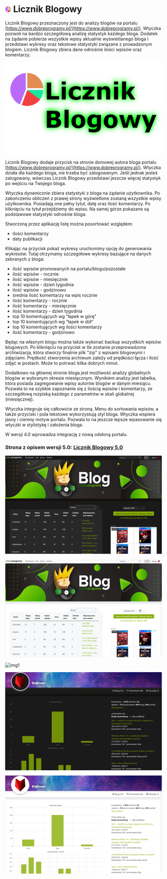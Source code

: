 # ![ico](./src/ico/icon19.png) Licznik Blogowy 

Licznik Blogowy przeznaczony jest do analizy blogów na portalu [https://www.dobreprogramy.pl/](https://www.dobreprogramy.pl/). Wtyczka pozwoli na bardzo szczegółową analizę statystyk każdego bloga. Dodatek na żądanie pobierze wszystkie wpisy aktualnie wyświetlanego bloga i przedstawi wykresy oraz tekstowe statystyki związane z prowadzonym blogiem. Licznik Blogowy zbiera dane odnośnie ilości wpisów oraz komentarzy.

![logo](./screens/logo.png)

Licznik Blogowy dodaje przycisk na stronie domowej autora bloga portalu [https://www.dobreprogramy.pl/](https://www.dobreprogramy.pl/). Wtyczka działa dla każdego bloga, nie trzeba być zalogowanym. Jeśli jednak jesteś zalogowany, wówczas Licznik Blogowy przedstawi jeszcze więcej statystyk po wejściu na Twojego bloga.

Wtyczka dynamicznie zbiera statystyki z bloga na żądanie użytkownika. Po zakończeniu obliczeń z prawej strony wyświetlone zostaną wszystkie wpisy użytkownika. Posiadają one pełny tytuł, datę oraz ilość komentarzy. Po kliknięciu na tytuł przejdziemy do wpisu. Na samej górze pokazane są podstawowe statystyki odnośnie bloga. 

Stworzoną przez aplikację listę można posortować względem:
- ilości komentarzy
- daty publikacji

Klikając na przycisk pokaż wykresy uruchomimy opcję do generowania wykresów. Tutaj otrzymamy szczegółowe wykresy bazujące na danych zebranych z bloga:
- ilość wpisów promowanych na portalu/blogu/pozostałe
- ilość wpisów - rocznie
- ilość wpisów - miesięcznie
- ilość wpisów - dzień tygodnia
- ilość wpisów - godzinowo
- średnia ilość komentarzy na wpis rocznie
- ilość komentarzy - rocznie
- ilość komentarzy - miesięcznie
- ilość komentarzy - dzień tygodnia
- top 10 komentujących wg "łapek w górę"
- top 10 komentujących wg "łapek w dół"
- top 10 komentujących wg ilości komentarzy
- ilość komentarzy - godzinowo

Będąc na własnym blogu można także wykonać backup wszystkich wpisów blogowych. Po kliknięciu na przycisk w tle zostanie przeprowadzona archiwizacja, która stworzy finalnie plik "zip" z wpisami blogowymi i zdjęciami. Prędkość stworzenia archiwum zależy od prędkości łącza i ilość zdjęć w postach. Może to potrwać kilka dobrych minut.

Dodatkowo na głównej stronie bloga jest możliwość analizy globalnych blogów w wybranym okresie miesięcznym. Wynikiem analizy jest tabelka, która posiada zagregowanie wpisy autorów blogów w danym miesiącu. Pozwala to na szybkie zapoznanie się z ilością wpisów i komentarzy, ze szczegółową rozpiską każdego z parametrów w skali globalnej (miesięcznej).

Wtyczka integruje się całkowicie ze stroną. Menu do sortowania wpisów, a także przyciski i pola tekstowe wykorzystują styl bloga. Wtyczka wspiera jasny i ciemny motyw portalu. Pozwala to na jeszcze lepsze wpasowanie się wtyczki w stylistykę i założenia bloga.

W wersji 4.0 wprowadza integrację z nową odsłoną portalu.

### Strona z opisem wersji 5.0: [Licznik Blogowy 5.0](https://www.djfoxer.pl/licznik_blogowy_redirect.html)

![img1](./screens/3/chrome/x1_1.png)

![img1](./screens/3/chrome/x1_2.png)

![img1](./screens/3/chrome/zz10.png)

![img1](./screens/3/chrome/x3_1.png)

![img1](./screens/3/chrome/x3_2.png)

